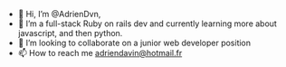 - 👋 Hi, I’m @AdrienDvn,
- 🌱 I’m a full-stack Ruby on rails dev and currently learning more about javascript, and then python.
- 💞️ I’m looking to collaborate on a junior web developer position
- 📫 How to reach me adriendavin@hotmail.fr

<!---
AdrienDvn/AdrienDvn is a ✨ special ✨ repository because its `README.md` (this file) appears on your GitHub profile.
You can click the Preview link to take a look at your changes.
--->
